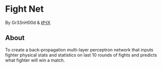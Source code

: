 # Fight Net

By Gr33nH00d & [ИЧХ](https://www.linkedin.com/in/ethan-charles-holmes-225158189)

## About
To create a back-propagation multi-layer perceptron network that inputs fighter physical stats and statistics on last 10 rounds of fights and predicts what fighter will win a match.
